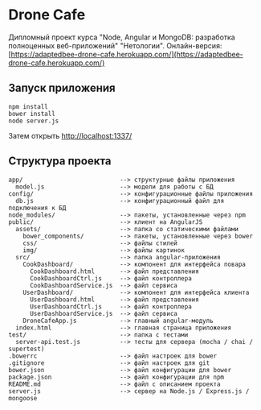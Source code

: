 # Drone Cafe

Дипломный проект курса "Node, Angular и MongoDB: разработка полноценных веб-приложений" "Нетологии".
Онлайн-версия: [https://adaptedbee-drone-cafe.herokuapp.com/](https://adaptedbee-drone-cafe.herokuapp.com/)

## Запуск приложения

```
npm install
bower install
node server.js
```

Затем открыть [http://localhost:1337/](http://localhost:1337/)

## Структура проекта

```
app/                           --> структурные файлы приложения
  model.js                     --> модели для работы с БД
config/                        --> конфигурационные файлы приложения
  db.js                        --> конфигурационный файл для подключения к БД
node_modules/                  --> пакеты, установленные через npm
public/                        --> клиент на AngularJS
  assets/                      --> папка со статическими файлами
    bower_components/          --> пакеты, установленные через bower
    css/                       --> файлы стилей
    img/                       --> файлы картинок
  src/                         --> папка angular-приложения
    CookDashboard/             --> компонент для интерфейса повара
      CookDashboard.html       --> файл представления
      CookDashboardCtrl.js     --> файл контроллера
      CookDashboardService.js  --> файл сервиса
    UserDashboard/             --> компонент для интерфейса клиента
      UserDashboard.html       --> файл представления
      UserDashboardCtrl.js     --> файл контроллера
      UserDashboardService.js  --> файл сервиса
    DroneCafeApp.js            --> главный angular-модуль
  index.html                   --> главная страница приложения
test/                          --> папка с тестами
  server-api.test.js           --> тесты для сервера (mocha / chai / supertest)
.bowerrc                       --> файл настроек для bower
.gitignore                     --> файл настроек для git
bower.json                     --> файл конфигурации для bower
package.json                   --> файл конфигурации для npm
README.md                      --> файл с описанием проекта
server.js                      --> сервер на Node.js / Express.js / mongoose
```